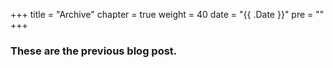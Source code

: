 +++
title = "Archive"
chapter = true
weight = 40
date = "{{ .Date }}"
pre = "<b></b>"
+++

### These are the previous blog post.
